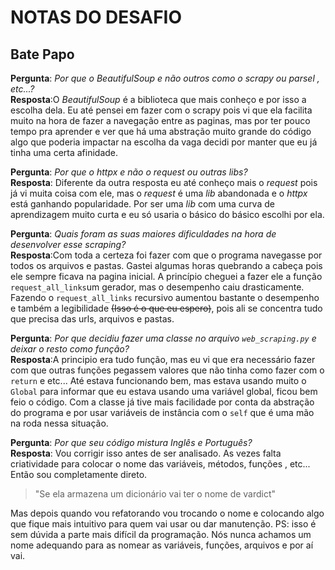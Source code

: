 ﻿# NOTAS DO DESAFIO

## Bate Papo

**Pergunta**: *Por que o *BeautifulSoup* e não outros como o *scrapy* ou *parsel* ,
etc...?*<br /> **Resposta**:O _BeautifulSoup_ é a biblioteca que mais conheço e por isso
a escolha dela. Eu até pensei em fazer com o scrapy pois vi que ela facilita muito na
hora de fazer a navegação entre as paginas, mas por ter pouco tempo pra aprender e ver
que há uma abstração muito grande do código algo que poderia impactar na escolha da vaga
decidi por manter que eu já tinha uma certa afinidade.

**Pergunta**: *Por que o *httpx* e não o *request* ou outras *libs*?* <br />
**Resposta**: Diferente da outra resposta eu até conheço mais o _request_ pois já vi
muita coisa com ele, mas o _request_ é uma _lib_ abandonada e o _httpx_ está ganhando
popularidade. Por ser uma _lib_ com uma curva de aprendizagem muito curta e eu só usaria
o básico do básico escolhi por ela.

**Pergunta**: _Quais foram as suas maiores dificuldades na hora de desenvolver esse
scraping?_ <br /> **Resposta**:Com toda a certeza foi fazer com que o programa navegasse
por todos os arquivos e pastas. Gastei algumas horas quebrando a cabeça pois ele sempre
ficava na pagina inicial. A princípio cheguei a fazer ele a função `request_all_links`um
gerador, mas o desempenho caiu drasticamente. Fazendo o `request_all_links` recursivo
aumentou bastante o desempenho e também a legibilidade ~~(Isso é o que eu espero)~~,
pois ali se concentra tudo que precisa das urls, arquivos e pastas.

**Pergunta**: _Por que decidiu fazer uma classe no arquivo `web_scraping.py` e deixar o
resto como função?_ <br /> **Resposta**:A principio era tudo função, mas eu vi que era
necessário fazer com que outras funções pegassem valores que não tinha como fazer com o
`return` e etc... Até estava funcionando bem, mas estava usando muito o `Global` para
informar que eu estava usando uma variável global, ficou bem feio o código. Com a classe
já tive mais facilidade por conta da abstração do programa e por usar variáveis de
instância com o `self` que é uma mão na roda nessa situação.

**Pergunta**: _Por que seu código mistura Inglês e Português?_ <br /> **Resposta**: Vou
corrigir isso antes de ser analisado. As vezes falta criatividade para colocar o nome
das variáveis, métodos, funções , etc... Então sou completamente direto.

> "Se ela armazena um dicionário vai ter o nome de vardict"

Mas depois quando vou refatorando vou trocando o nome e colocando algo que fique mais
intuitivo para quem vai usar ou dar manutenção. PS: isso é sem dúvida a parte mais
difícil da programação. Nós nunca achamos um nome adequando para as nomear as variáveis,
funções, arquivos e por aí vai.
